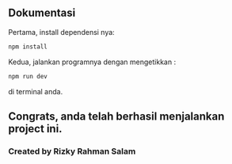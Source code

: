 ## Dokumentasi

Pertama, install dependensi nya:

```bash
npm install

```

Kedua, jalankan programnya dengan mengetikkan :

```bash
npm run dev

```

di terminal anda.

## Congrats, anda telah berhasil menjalankan project ini.

### Created by Rizky Rahman Salam